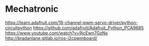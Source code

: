 # Mechatronic
https://learn.adafruit.com/16-channel-pwm-servo-driver/python-circuitpython
https://github.com/adafruit/Adafruit_Python_PCA9685
https://www.youtube.com/watch?v=9jcEwn7GzNs
http://bradanlane.gitlab.io/ros-i2cpwmboard/
